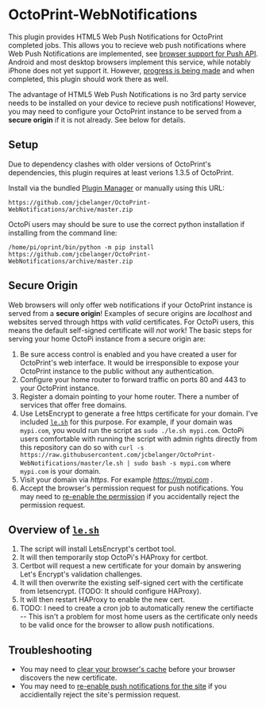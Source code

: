 # OctoPrint-WebNotifications

This plugin provides HTML5 Web Push Notifications for OctoPrint completed jobs.  This allows you to recieve web push notifications where Web Push Notifications are implemented, see [browser support for Push API](https://caniuse.com/#feat=push-api).  Android and most desktop browsers implement this service, while notably iPhone does not yet support it.  However, [progress is being made](https://webkit.org/status/#specification-service-workers) and when completed, this plugin should work there as well.  

The advantage of HTML5 Web Push Notifications is no 3rd party service needs to be installed on your device to recieve push notifications!  However, you may need to configure your OctoPrint instance to be served from a **secure origin** if it is not already.  See below for details.

## Setup

Due to dependency clashes with older versions of OctoPrint's dependencies, this plugin requires at least verions 1.3.5 of OctoPrint.

Install via the bundled [Plugin Manager](https://github.com/foosel/OctoPrint/wiki/Plugin:-Plugin-Manager)
or manually using this URL:

    https://github.com/jcbelanger/OctoPrint-WebNotifications/archive/master.zip
    
OctoPi users may should be sure to use the correct python installation if installing from the command line:

    /home/pi/oprint/bin/python -m pip install https://github.com/jcbelanger/OctoPrint-WebNotifications/archive/master.zip
    
## Secure Origin

Web browsers will only offer web notifications if your OctoPrint instance is served from a **secure origin**!  Examples of secure origins are *localhost* and websites served through https with *valid* certificates.  For OctoPi users, this means the default self-signed certificate will *not* work!  The basic steps for serving your home OctoPi instance from a secure origin are:

1. Be sure access control is enabled and you have created a user for OctoPrint's web interface.  It would be irresponsible to expose your OctoPrint instance to the public without any authentication.
2. Configure your home router to forward traffic on ports 80 and 443 to your OctoPrint instance.
3. Register a domain pointing to your home router.  There a number of services that offer free domains.  
4. Use LetsEncrypt to generate a free https certificate for your domain.  I've included [`le.sh`](https://github.com/jcbelanger/OctoPrint-WebNotifications/blob/master/le.sh) for this purpose.  For example, if your domain was `mypi.com`, you would run the script as `sudo ./le.sh mypi.com`.  OctoPi users comfortable with running the script with admin rights directly from this repository can do so with `curl -s https://raw.githubusercontent.com/jcbelanger/OctoPrint-WebNotifications/master/le.sh | sudo bash -s mypi.com` where `mypi.com` is your domain.
5. Visit your domain via *https*.  For example *https://mypi.com* .
6. Accept the browser's permission request for push notifications.  You may need to [re-enable the permission](https://www.howtogeek.com/188241/how-to-modify-permissions-for-individual-websites-in-all-browsers/) if you accidentally reject the permission request.

## Overview of [`le.sh`](https://github.com/jcbelanger/OctoPrint-WebNotifications/blob/master/le.sh)

1. The script will install LetsEncrypt's certbot tool. 
2. It will then temporarily stop OctoPi's HAProxy for certbot. 
3. Certbot will request a new certificate for your domain by answering Let's Encrypt's validation challenges.
4. It will then overwrite the existing self-signed cert with the certificate from letsencrypt.  (TODO: It should configure HAProxy).  
5. It will then restart HAProxy to enable the new cert.
6. TODO: I need to create a cron job to automatically renew the certifiacte -- This isn't a problem for most home users as the certificate only needs to be valid once for the browser to allow push notifications.


## Troubleshooting

* You may need to [clear your browser's cache](https://kb.iu.edu/d/ahic) before your browser discovers the new certificate.
* You may need to [re-enable push notifications for the site](https://www.howtogeek.com/188241/how-to-modify-permissions-for-individual-websites-in-all-browsers/) if you accidientally reject the site's permission request.
